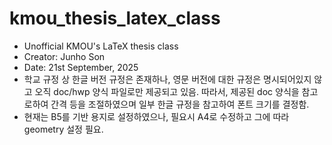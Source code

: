 # kmou_thesis_latex_class
- Unofficial KMOU's LaTeX thesis class
- Creator: Junho Son
- Date: 21st September, 2025
-  학교 규정 상 한글 버전 규정은 존재하나, 영문 버전에 대한 규정은 명시되어있지 않고 오직 doc/hwp 양식 파일로만 제공되고 있음. 따라서, 제공된 doc 양식을 참고로하여 간격 등을 조절하였으며 일부 한글 규정을 참고하여 폰트 크기를 결정함.
-  현재는 B5를 기반 용지로 설정하였으나, 필요시 A4로 수정하고 그에 따라 geometry 설정 필요.
